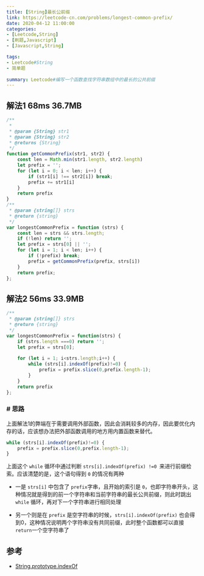 ```yaml
---
title: [String]最长公前缀
link: https://leetcode-cn.com/problems/longest-common-prefix/
date: 2020-04-12 11:00:00
categories:
- [Leetcode,String]
- [刷题,Javascript]
- [Javascript,String]

tags: 
- Leetcode#String
- 简单题
  
summary: Leetcode#编写一个函数查找字符串数组中的最长的公共前缀
---
```


## 解法1 68ms 36.7MB

```js
/**
 * 
 * @param {String} str1 
 * @param {String} str2 
 * @returns {String}
 */
function getCommonPrefix(str1, str2) {
    const len = Math.min(str1.length, str2.length)
    let prefix = '';
    for (let i = 0; i < len; i++) {
        if (str1[i] !== str2[i]) break;
        prefix += str1[i]
    }
    return prefix
}
/**
 * @param {string[]} strs
 * @return {string}
 */
var longestCommonPrefix = function (strs) {
    const len = strs && strs.length;
    if (!len) return '';
    let prefix = strs[0] || '';
    for (let i = 1; i < len; i++) {
        if (!prefix) break;
        prefix = getCommonPrefix(prefix, strs[i])
    }
    return prefix;
};

```

## 解法2 56ms 33.9MB

```js
/**
 * @param {string[]} strs
 * @return {string}
 */
var longestCommonPrefix = function(strs) {
    if (strs.length ===0) return '';
    let prefix = strs[0];
    
    for (let i = 1; i<strs.length;i++) {
        while (strs[i].indexOf(prefix)!=0) {
            prefix = prefix.slice(0,prefix.length-1);
        }
    }
    return prefix
};
```

### # 思路

上面解法1的弊端在于需要调用外部函数，因此会消耗较多的内存，因此要优化内存的话，应该想办法把外部函数调用的地方用内置函数来替代。

```js
while (strs[i].indexOf(prefix)!=0) {
    prefix = prefix.slice(0,prefix.length-1);
}
```
上面这个 `while` 循环中通过判断 `strs[i].indexOf(prefix) !=0 `来进行前缀检索。应该清楚的是，这个语句得到 `0` 的情况有两种

- 一是 `strs[i]` 中包含了 `prefix`字串，且开始的索引是 `0`，也即字符串开头，这种情况就是得到的前一个字符串和当前字符串的最长公共前缀，则此时跳出 `while` 循环，再对下一个字符串进行相同处理


- 另一个则是在 `prefix` 是空字符串的时候，`strs[i].indexOf(prefix)` 也会得到0，这种情况说明两个字符串没有共同前缀，此时整个函数都可以直接 `return`一个空字符串了


## 参考

- [String.prototype.indexOf](https://developer.mozilla.org/en-US/docs/Web/JavaScript/Reference/Global_Objects/String/indexOf)